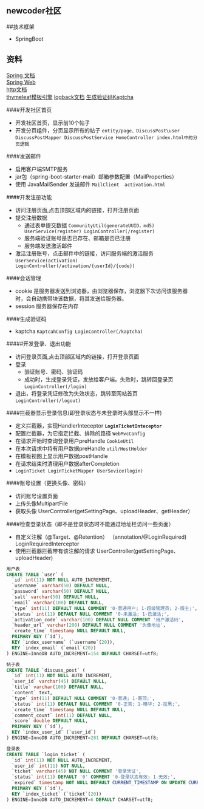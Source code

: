 ## newcoder社区

##技术框架
- SpringBoot

## 资料
[Spring 文档](https://spring.io/guides)    
[Spring Web](https://spring.io/guides/gs/serving-web-content/)   
[http文档](https://developer.mozilla.org/zh-CN/)    
[thymeleaf模板引擎](https://www.thymeleaf.org/)
[logback文档](http://logback.qos.ch/manual/architecture.html)
[生成验证码Kaptcha](http://code.google.com/archive/p/kaptcha/)


####开发社区首页
- 开发社区首页，显示前10个帖子
- 开发分页组件，分页显示所有的帖子
`entity/page、DiscussPost\user DiscussPostMapper DiscussPostService HomeController index.html中的分页逻辑`

####发送邮件
- 启用客户端SMTP服务
- jar包（spring-boot-starter-mail）邮箱参数配置（MailProperties）
- 使用 JavaMailSender 发送邮件
`MailClient  activation.html`

####开发注册功能
- 访问注册页面,点击顶部区域内的链接，打开注册页面
- 提交注册数据 
  - 通过表单提交数据 `CommunityUtil(generateUUID，md5) UserService(register) LoginController(/register)`
  - 服务端验证账号是否已存在、邮箱是否已注册
  - 服务端发送激活邮件
- 激活注册账号，点击邮件中的链接，访问服务端的激活服务  `UserService(activation)  LoginController(/activation/{userId}/{code})`

####会话管理
- cookie 是服务器发送到浏览器，由浏览器保存，浏览器下次访问该服务器时，会自动携带块该数据，将其发送给服务器。
- session 服务器保存在内存

####生成验证码
- kaptcha `KaptcahConfig LoginController(/kaptcha)`

#####开发登录、退出功能
- 访问登录页面,点击顶部区域内的链接，打开登录页面
- 登录
  - 验证账号、密码、验证码
  - 成功时，生成登录凭证，发放给客户端。失败时，跳转回登录页 `LoginController(/login)`
- 退出，将登录凭证修改为失效状态，跳转至网站首页`LoginController(/logout)`

####拦截器显示登录信息(即登录状态与未登录时头部显示不一样)
- 定义拦截器，实现HandlerInteceptor  **`LoginTicketInteceptor`**
- 配置拦截器，为它指定拦截、排除的路径  `WebMvcConfig`
- 在请求开始时查询登录用户preHandle  `CookieUtil`
- 在本次请求中持有用户数据preHandle `util/HostHolder`
- 在模板视图上显示用户数据postHandle
- 在请求结束时清理用户数据afterCompletion
- `LoginTicket LoginTicketMapper UserSevice(login)`

####账号设置（更换头像、密码）
- 访问账号设置页面
- 上传头像MultipartFile
- 获取头像
UserController(getSettingPage、uploadHeader、getHeader）

####检查登录状态（即不是登录状态时不能通过地址栏访问一些页面）
- 自定义注解（@Target、@Retention）  （annotation/@LoginRequired) LoginRequiredInterceptor
- 使用拦截器拦截带有该注解的请求  UserController(getSettingPage、uploadHeader)

```sql
用户表
CREATE TABLE `user` (
  `id` int(11) NOT NULL AUTO_INCREMENT,
  `username` varchar(50) DEFAULT NULL,
  `password` varchar(50) DEFAULT NULL,
  `salt` varchar(50) DEFAULT NULL,
  `email` varchar(100) DEFAULT NULL,
  `type` int(11) DEFAULT NULL COMMENT '0-普通用户; 1-超级管理员; 2-版主;',
  `status` int(11) DEFAULT NULL COMMENT '0-未激活; 1-已激活;',
  `activation_code` varchar(100) DEFAULT NULL COMMENT '用户激活码',
  `header_url` varchar(200) DEFAULT NULL COMMENT '头像地址',
  `create_time` timestamp NULL DEFAULT NULL,
  PRIMARY KEY (`id`),
  KEY `index_username` (`username`(20)),
  KEY `index_email` (`email`(20))
) ENGINE=InnoDB AUTO_INCREMENT=154 DEFAULT CHARSET=utf8;
```
```sql
帖子表
CREATE TABLE `discuss_post` (
  `id` int(11) NOT NULL AUTO_INCREMENT,
  `user_id` varchar(45) DEFAULT NULL,
  `title` varchar(100) DEFAULT NULL,
  `content` text,
  `type` int(11) DEFAULT NULL COMMENT '0-普通; 1-置顶;',
  `status` int(11) DEFAULT NULL COMMENT '0-正常; 1-精华; 2-拉黑;',
  `create_time` timestamp NULL DEFAULT NULL,
  `comment_count` int(11) DEFAULT NULL,
  `score` double DEFAULT NULL,
  PRIMARY KEY (`id`),
  KEY `index_user_id` (`user_id`)
) ENGINE=InnoDB AUTO_INCREMENT=281 DEFAULT CHARSET=utf8;
```

```sql
登录表
CREATE TABLE `login_ticket` (
  `id` int(11) NOT NULL AUTO_INCREMENT,
  `user_id` int(11) NOT NULL,
  `ticket` varchar(45) NOT NULL COMMENT '登录凭证',
  `status` int(11) DEFAULT '0' COMMENT '0-登录状态有效; 1-无效;',
  `expired` timestamp NOT NULL DEFAULT CURRENT_TIMESTAMP ON UPDATE CURRENT_TIMESTAMP,
  PRIMARY KEY (`id`),
  KEY `index_ticket` (`ticket`(20))
) ENGINE=InnoDB AUTO_INCREMENT=6 DEFAULT CHARSET=utf8;
```



